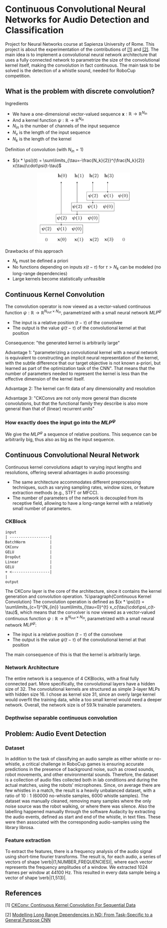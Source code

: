 # Continuous Convolutional Neural Networks for Audio Detection and Classification

Project for Neural Networks course at Sapienza University of Rome. This project
is about the experimentation of the contributions of [[1]](#1) and [[2]](#2). The main idea is to implement a convolutional neural network architecture that uses a fully connected network to parametrize the size of the convolutional kernel itself, making the convolution in fact continuous. The main task to be solved is the detection of a whistle sound, needed for RoboCup competition.

## What is the problem with discrete convolution?

Ingredients
- We have a one-dimensional vector-valued sequence **x**$: \mathbb{R} \rightarrow \mathbb{R}^{N_{in}}$
- And a kernel function $\psi: \mathbb{R} \rightarrow \mathbb{R}^{N_{in}}$
- $N_{in}$ is the number of channels of the input sequence
- $N_{x}$ is the length of the input sequence
- $N_{k}$ is the length of the kernel

Definition of convolution (with $N_{in}=1$)
- $(x * \psi)(t) = \sum\limits_{\tau=-\frac{N_k}{2}}^{\frac{N_k}{2}} x(\tau)\cdot\psi(t-\tau)$

<p align="center">
  <img src="docs/assets/discrete_conv.png" alt="Alt text" width="300"/>
</p>

Drawbacks of this approach
- $N_k$ must be defined a priori
- No functions depending on inputs $x(t-\tau)$ for $\tau > N_k$ can be modeled (no long-range dependencies)
- Large kernels become statistically unfeasible

## Continuous Kernel Convolution

The convolution operator is now viewed as a vector-valued continuous function $\psi: \mathbb{R} \rightarrow \mathbb{R}^{N_{out} \times N_{in}}$, parametrized with a small neural network $MLP^{\psi}$
  - The input is a relative position $(t-\tau)$ of the convolvee
  - The output is the value $\psi(t-\tau)$ of the convolutional kernel at that position

Consequence: "the generated kernel is arbitrarily large"

Advantage 1: "parameterizing a convolutional kernel with a neural network is
equivalent to constructing an implicit neural representation of the kernel, with
the subtle difference that our target objective is not known a-priori, but
learned as part of the optimization task of the CNN". That means that the number
of parameters needed to represent the kernel is less than the effective
dimension of the kernel itself.

Advantage 2: The kernel can fit data of any dimensionality and resolution

Advantage 3: "CKConvs are not only more general than discrete convolutions, but
that the functional family they describe is also more general than that of
(linear) recurrent units"

### How exactly does the input go into the $MLP^{\psi}$

We give the $MLP^{\psi}$ a sequence of relative positions. This sequence can be arbitrarily big, thus also as big as the input sequence.

## Continuous Convolutional Neural Network

Continuous kernel convolutions adapt to varying input lengths and resolutions, offering several advantages in audio processing:
  - The same architecture accommodates different preprocessing techniques, such as varying sampling rates, window sizes, or feature extraction methods (e.g., STFT or MFCC). 
  - The number of parameters of the network is decoupled from its receptive field, allowing to have a long-range kernel with a relatively small number of parameters. 


### CKBlock

    input
    | ------------------|
    BatchNorm           |
    CKConv              |
    GELU                |
    DropOut             |
    Linear              |
    GELU                |
    + <-----------------|
    |
    output


The CKConv layer is the core of the architecture, since it contains the kernel generation and convolution operation. 
%\paragraph{Continuous Kernel Convolution}
The convolution operation is defined as $(x * \psi)(t) = \sum\limits_{c=1}^{N_{in}} \sum\limits_{\tau=0}^{t} x_c(\tau)\cdot\psi_c(t-\tau)$, which means that the convolver is now viewed as a vector-valued continuous function
$\psi: \mathbb{R} \rightarrow \mathbb{R}^{N_{out} \times N_{in}}$,
parametrized with a small neural network $MLP^{\psi}$:
- The input is a relative position $(t-\tau)$ of the convolvee
- The output is the value $\psi(t-\tau)$ of the convolutional kernel at that position

The main consequence of this is that the kernel is arbitrarily large.

### Network Architecture

The entire network is a sequence of 4 CKBlocks, with a final fully connected
part. More specifically, the convolutional layers have a hidden size of 32. The convolutional kernels are structured as simple 3-layer MLPs with hidden size 16. I chose as kernel size 31, since an overly large kernel would overfit the training data, while a too small kernel would need a deeper network. Overall, the network size is of 59.1k trainable parameters.

### Depthwise separable continuous convolution

## Problem: Audio Event Detection

### Dataset
In addition to the task of classifying an audio sample as either whistle or no-whistle, a critical challenge in RoboCup games is ensuring accurate predictions in the presence of background noise, such as crowd sounds, robot movements, and other environmental sounds. Therefore, the dataset is a collection of audio files collected both in lab conditions and during the actual matches, using the robots' microphones. Since, on average there are few whistles in a match, the result is a heavily unbalanced dataset, with a ratio of $10:1$ (60000 no-whistle samples, 6000 whistle samples). The dataset was manually cleaned, removing many samples where the only noise source was the robot walking, or where there was silence. Also the labelling happened manually through the software Audacity by extracting the audio events, defined as start and end of the whistle, in text files. These were then associated with the corresponding audio-samples using the library librosa.

### Feature extraction
To extract the features, there is a frequency analysis of the audio signal using short-time fourier transforms. The result is, for each audio, a series of vectors of shape \verb|(1,NUMBER_FREQUENCIES)|, where each vector represents the frequency amplitudes of a window. We extracted 1024 frames per window at 44100 Hz. This resulted in every data sample being a vector of shape \verb|(1,513)|.

## References

<a id="1">[1]</a> 
[CKConv: Continuous Kernel Convolution For Sequential Data](https://arxiv.org/pdf/2102.02611)

<a id="2">[2]</a> 
[Modelling Long Range Dependencies in ND: From Task-Specific to a General Purpose CNN](https://arxiv.org/pdf/2301.10540)